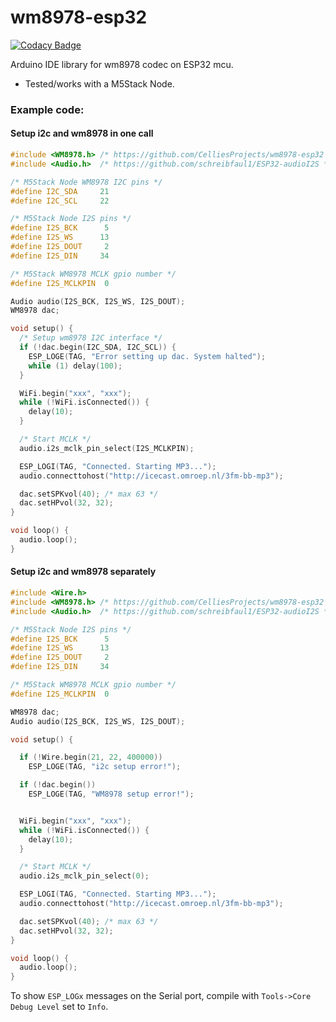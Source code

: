 # wm8978-esp32

[![Codacy Badge](https://api.codacy.com/project/badge/Grade/e81fc45de095479cba43ecff7cf94b3b)](https://app.codacy.com/manual/CelliesProjects/wm8978-esp32?utm_source=github.com&utm_medium=referral&utm_content=CelliesProjects/wm8978-esp32&utm_campaign=Badge_Grade_Dashboard)

Arduino IDE library for wm8978 codec on ESP32 mcu.

- Tested/works with a M5Stack Node.


### Example code:

#### Setup i2c and wm8978 in one call

```c++
#include <WM8978.h> /* https://github.com/CelliesProjects/wm8978-esp32 */
#include <Audio.h>  /* https://github.com/schreibfaul1/ESP32-audioI2S */

/* M5Stack Node WM8978 I2C pins */
#define I2C_SDA     21
#define I2C_SCL     22

/* M5Stack Node I2S pins */
#define I2S_BCK      5
#define I2S_WS      13
#define I2S_DOUT     2
#define I2S_DIN     34

/* M5Stack WM8978 MCLK gpio number */
#define I2S_MCLKPIN  0

Audio audio(I2S_BCK, I2S_WS, I2S_DOUT);
WM8978 dac;

void setup() {
  /* Setup wm8978 I2C interface */
  if (!dac.begin(I2C_SDA, I2C_SCL)) {
    ESP_LOGE(TAG, "Error setting up dac. System halted");
    while (1) delay(100);
  }

  WiFi.begin("xxx", "xxx");
  while (!WiFi.isConnected()) {
    delay(10);
  }

  /* Start MCLK */
  audio.i2s_mclk_pin_select(I2S_MCLKPIN);

  ESP_LOGI(TAG, "Connected. Starting MP3...");
  audio.connecttohost("http://icecast.omroep.nl/3fm-bb-mp3");

  dac.setSPKvol(40); /* max 63 */
  dac.setHPvol(32, 32);
}

void loop() {
  audio.loop();
}

```

#### Setup i2c and wm8978 separately

```c++
#include <Wire.h>
#include <WM8978.h> /* https://github.com/CelliesProjects/wm8978-esp32 */
#include <Audio.h>  /* https://github.com/schreibfaul1/ESP32-audioI2S */

/* M5Stack Node I2S pins */
#define I2S_BCK      5
#define I2S_WS      13
#define I2S_DOUT     2
#define I2S_DIN     34

/* M5Stack WM8978 MCLK gpio number */
#define I2S_MCLKPIN  0

WM8978 dac;
Audio audio(I2S_BCK, I2S_WS, I2S_DOUT);

void setup() {

  if (!Wire.begin(21, 22, 400000))
    ESP_LOGE(TAG, "i2c setup error!");

  if (!dac.begin())
    ESP_LOGE(TAG, "WM8978 setup error!");


  WiFi.begin("xxx", "xxx");
  while (!WiFi.isConnected()) {
    delay(10);
  }

  /* Start MCLK */
  audio.i2s_mclk_pin_select(0);

  ESP_LOGI(TAG, "Connected. Starting MP3...");
  audio.connecttohost("http://icecast.omroep.nl/3fm-bb-mp3");

  dac.setSPKvol(40); /* max 63 */
  dac.setHPvol(32, 32);
}

void loop() {
  audio.loop();
}
```

To show `ESP_LOGx` messages on the Serial port, compile with `Tools->Core Debug Level` set to `Info`.
